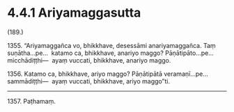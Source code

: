 

# 4.4.1 Ariyamaggasutta




(189.)

1355\. “Ariyamaggañca vo, bhikkhave, desessāmi anariyamaggañca. Taṃ suṇātha…pe…  katamo ca, bhikkhave, anariyo maggo? Pāṇātipāto…pe…  micchādiṭṭhi—  ayaṃ vuccati, bhikkhave, anariyo maggo.

1356\. Katamo ca, bhikkhave, ariyo maggo? Pāṇātipātā veramaṇī…pe…  sammādiṭṭhi—  ayaṃ vuccati, bhikkhave, ariyo maggo”ti.

---

1357\. Paṭhamaṃ.





